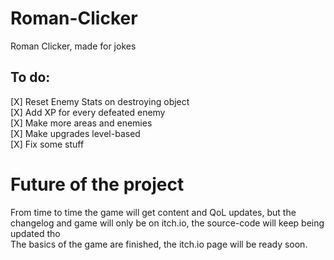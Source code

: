# Roman-Clicker
Roman Clicker, made for jokes

## To do:
[X] Reset Enemy Stats on destroying object<br>
[X] Add XP for every defeated enemy<br>
[X] Make more areas and enemies<br>
[X] Make upgrades level-based<br>
[X] Fix some stuff<br>

# Future of the project
From time to time the game will get content and QoL updates, but the changelog and game will only be on itch.io, the source-code will keep being updated tho<br>
The basics of the game are finished, the itch.io page will be ready soon.
